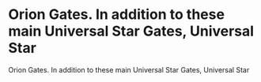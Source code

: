 # Orion Gates. In addition to these main Universal Star Gates, Universal Star

Orion Gates. In addition to these main Universal Star Gates, Universal Star